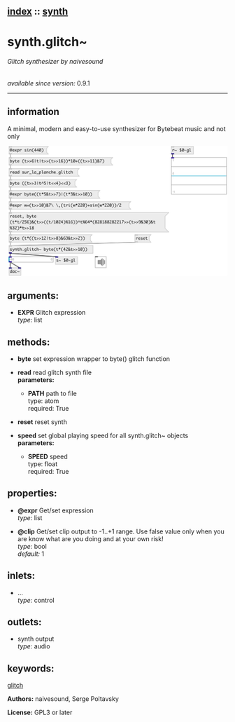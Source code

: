 [index](index.html) :: [synth](category_synth.html)
---

# synth.glitch~

###### Glitch synthesizer by naivesound

*available since version:* 0.9.1

---


## information
A minimal, modern and easy-to-use synthesizer for Bytebeat music and not only


[![example](../examples/img/synth.glitch~.jpg)](../examples/pd/synth.glitch~.pd)



## arguments:

* **EXPR**
Glitch expression<br>
_type:_ list<br>



## methods:

* **byte**
set expression wrapper to byte() glitch function<br>

* **read**
read glitch synth file<br>
  __parameters:__
  - **PATH** path to file<br>
    type: atom <br>
    required: True <br>

* **reset**
reset synth<br>

* **speed**
set global playing speed for all synth.glitch~ objects<br>
  __parameters:__
  - **SPEED** speed<br>
    type: float <br>
    required: True <br>




## properties:

* **@expr** 
Get/set expression<br>
_type:_ list<br>

* **@clip** 
Get/set clip output to -1..+1 range. Use false value only when you are know what are
you doing and at your own risk!<br>
_type:_ bool<br>
_default:_ 1<br>



## inlets:

* ...<br>
_type:_ control



## outlets:

* synth output<br>
_type:_ audio



## keywords:

[glitch](keywords/glitch.html)






**Authors:** naivesound, Serge Poltavsky




**License:** GPL3 or later





